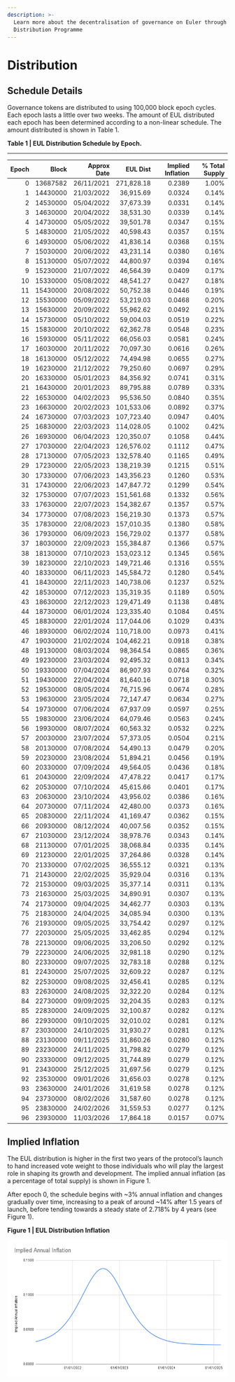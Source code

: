 ```yaml
---
description: >-
  Learn more about the decentralisation of governance on Euler through the EUL
  Distribution Programme
---
```


# Distribution



## Schedule Details

Governance tokens are distributed to using 100,000 block epoch cycles. Each epoch lasts a little over two weeks. The amount of EUL distributed each epoch has been determined according to a non-linear schedule. The amount distributed is shown in Table 1.

**Table 1 | EUL Distribution Schedule by Epoch.**

****

| Epoch |    Block | Approx Date |   EUL Dist | Implied Inflation | % Total Supply |
| ----: | -------: | ----------: | ---------: | ----------------: | -------------: |
|     0 | 13687582 |  26/11/2021 | 271,828.18 |            0.2389 |          1.00% |
|     1 | 14430000 |  21/03/2022 |  36,915.69 |            0.0324 |          0.14% |
|     2 | 14530000 |  05/04/2022 |  37,673.39 |            0.0331 |          0.14% |
|     3 | 14630000 |  20/04/2022 |  38,531.30 |            0.0339 |          0.14% |
|     4 | 14730000 |  05/05/2022 |  39,501.78 |            0.0347 |          0.15% |
|     5 | 14830000 |  21/05/2022 |  40,598.43 |            0.0357 |          0.15% |
|     6 | 14930000 |  05/06/2022 |  41,836.14 |            0.0368 |          0.15% |
|     7 | 15030000 |  20/06/2022 |  43,231.14 |            0.0380 |          0.16% |
|     8 | 15130000 |  05/07/2022 |  44,800.97 |            0.0394 |          0.16% |
|     9 | 15230000 |  21/07/2022 |  46,564.39 |            0.0409 |          0.17% |
|    10 | 15330000 |  05/08/2022 |  48,541.27 |            0.0427 |          0.18% |
|    11 | 15430000 |  20/08/2022 |  50,752.38 |            0.0446 |          0.19% |
|    12 | 15530000 |  05/09/2022 |  53,219.03 |            0.0468 |          0.20% |
|    13 | 15630000 |  20/09/2022 |  55,962.62 |            0.0492 |          0.21% |
|    14 | 15730000 |  05/10/2022 |  59,004.03 |            0.0519 |          0.22% |
|    15 | 15830000 |  20/10/2022 |  62,362.78 |            0.0548 |          0.23% |
|    16 | 15930000 |  05/11/2022 |  66,056.03 |            0.0581 |          0.24% |
|    17 | 16030000 |  20/11/2022 |  70,097.30 |            0.0616 |          0.26% |
|    18 | 16130000 |  05/12/2022 |  74,494.98 |            0.0655 |          0.27% |
|    19 | 16230000 |  21/12/2022 |  79,250.60 |            0.0697 |          0.29% |
|    20 | 16330000 |  05/01/2023 |  84,356.92 |            0.0741 |          0.31% |
|    21 | 16430000 |  20/01/2023 |  89,795.88 |            0.0789 |          0.33% |
|    22 | 16530000 |  04/02/2023 |  95,536.50 |            0.0840 |          0.35% |
|    23 | 16630000 |  20/02/2023 | 101,533.06 |            0.0892 |          0.37% |
|    24 | 16730000 |  07/03/2023 | 107,723.40 |            0.0947 |          0.40% |
|    25 | 16830000 |  22/03/2023 | 114,028.05 |            0.1002 |          0.42% |
|    26 | 16930000 |  06/04/2023 | 120,350.07 |            0.1058 |          0.44% |
|    27 | 17030000 |  22/04/2023 | 126,576.02 |            0.1112 |          0.47% |
|    28 | 17130000 |  07/05/2023 | 132,578.40 |            0.1165 |          0.49% |
|    29 | 17230000 |  22/05/2023 | 138,219.39 |            0.1215 |          0.51% |
|    30 | 17330000 |  07/06/2023 | 143,356.23 |            0.1260 |          0.53% |
|    31 | 17430000 |  22/06/2023 | 147,847.72 |            0.1299 |          0.54% |
|    32 | 17530000 |  07/07/2023 | 151,561.68 |            0.1332 |          0.56% |
|    33 | 17630000 |  22/07/2023 | 154,382.67 |            0.1357 |          0.57% |
|    34 | 17730000 |  07/08/2023 | 156,219.30 |            0.1373 |          0.57% |
|    35 | 17830000 |  22/08/2023 | 157,010.35 |            0.1380 |          0.58% |
|    36 | 17930000 |  06/09/2023 | 156,729.02 |            0.1377 |          0.58% |
|    37 | 18030000 |  22/09/2023 | 155,384.87 |            0.1366 |          0.57% |
|    38 | 18130000 |  07/10/2023 | 153,023.12 |            0.1345 |          0.56% |
|    39 | 18230000 |  22/10/2023 | 149,721.46 |            0.1316 |          0.55% |
|    40 | 18330000 |  06/11/2023 | 145,584.72 |            0.1280 |          0.54% |
|    41 | 18430000 |  22/11/2023 | 140,738.06 |            0.1237 |          0.52% |
|    42 | 18530000 |  07/12/2023 | 135,319.35 |            0.1189 |          0.50% |
|    43 | 18630000 |  22/12/2023 | 129,471.49 |            0.1138 |          0.48% |
|    44 | 18730000 |  06/01/2024 | 123,335.40 |            0.1084 |          0.45% |
|    45 | 18830000 |  22/01/2024 | 117,044.06 |            0.1029 |          0.43% |
|    46 | 18930000 |  06/02/2024 | 110,718.00 |            0.0973 |          0.41% |
|    47 | 19030000 |  21/02/2024 | 104,462.21 |            0.0918 |          0.38% |
|    48 | 19130000 |  08/03/2024 |  98,364.54 |            0.0865 |          0.36% |
|    49 | 19230000 |  23/03/2024 |  92,495.32 |            0.0813 |          0.34% |
|    50 | 19330000 |  07/04/2024 |  86,907.93 |            0.0764 |          0.32% |
|    51 | 19430000 |  22/04/2024 |  81,640.16 |            0.0718 |          0.30% |
|    52 | 19530000 |  08/05/2024 |  76,715.96 |            0.0674 |          0.28% |
|    53 | 19630000 |  23/05/2024 |  72,147.47 |            0.0634 |          0.27% |
|    54 | 19730000 |  07/06/2024 |  67,937.09 |            0.0597 |          0.25% |
|    55 | 19830000 |  23/06/2024 |  64,079.46 |            0.0563 |          0.24% |
|    56 | 19930000 |  08/07/2024 |  60,563.32 |            0.0532 |          0.22% |
|    57 | 20030000 |  23/07/2024 |  57,373.05 |            0.0504 |          0.21% |
|    58 | 20130000 |  07/08/2024 |  54,490.13 |            0.0479 |          0.20% |
|    59 | 20230000 |  23/08/2024 |  51,894.21 |            0.0456 |          0.19% |
|    60 | 20330000 |  07/09/2024 |  49,564.05 |            0.0436 |          0.18% |
|    61 | 20430000 |  22/09/2024 |  47,478.22 |            0.0417 |          0.17% |
|    62 | 20530000 |  07/10/2024 |  45,615.66 |            0.0401 |          0.17% |
|    63 | 20630000 |  23/10/2024 |  43,956.02 |            0.0386 |          0.16% |
|    64 | 20730000 |  07/11/2024 |  42,480.00 |            0.0373 |          0.16% |
|    65 | 20830000 |  22/11/2024 |  41,169.47 |            0.0362 |          0.15% |
|    66 | 20930000 |  08/12/2024 |  40,007.56 |            0.0352 |          0.15% |
|    67 | 21030000 |  23/12/2024 |  38,978.76 |            0.0343 |          0.14% |
|    68 | 21130000 |  07/01/2025 |  38,068.84 |            0.0335 |          0.14% |
|    69 | 21230000 |  22/01/2025 |  37,264.86 |            0.0328 |          0.14% |
|    70 | 21330000 |  07/02/2025 |  36,555.12 |            0.0321 |          0.13% |
|    71 | 21430000 |  22/02/2025 |  35,929.04 |            0.0316 |          0.13% |
|    72 | 21530000 |  09/03/2025 |  35,377.14 |            0.0311 |          0.13% |
|    73 | 21630000 |  25/03/2025 |  34,890.91 |            0.0307 |          0.13% |
|    74 | 21730000 |  09/04/2025 |  34,462.77 |            0.0303 |          0.13% |
|    75 | 21830000 |  24/04/2025 |  34,085.94 |            0.0300 |          0.13% |
|    76 | 21930000 |  09/05/2025 |  33,754.42 |            0.0297 |          0.12% |
|    77 | 22030000 |  25/05/2025 |  33,462.85 |            0.0294 |          0.12% |
|    78 | 22130000 |  09/06/2025 |  33,206.50 |            0.0292 |          0.12% |
|    79 | 22230000 |  24/06/2025 |  32,981.18 |            0.0290 |          0.12% |
|    80 | 22330000 |  09/07/2025 |  32,783.18 |            0.0288 |          0.12% |
|    81 | 22430000 |  25/07/2025 |  32,609.22 |            0.0287 |          0.12% |
|    82 | 22530000 |  09/08/2025 |  32,456.41 |            0.0285 |          0.12% |
|    83 | 22630000 |  24/08/2025 |  32,322.20 |            0.0284 |          0.12% |
|    84 | 22730000 |  09/09/2025 |  32,204.35 |            0.0283 |          0.12% |
|    85 | 22830000 |  24/09/2025 |  32,100.87 |            0.0282 |          0.12% |
|    86 | 22930000 |  09/10/2025 |  32,010.02 |            0.0281 |          0.12% |
|    87 | 23030000 |  24/10/2025 |  31,930.27 |            0.0281 |          0.12% |
|    88 | 23130000 |  09/11/2025 |  31,860.26 |            0.0280 |          0.12% |
|    89 | 23230000 |  24/11/2025 |  31,798.82 |            0.0279 |          0.12% |
|    90 | 23330000 |  09/12/2025 |  31,744.89 |            0.0279 |          0.12% |
|    91 | 23430000 |  25/12/2025 |  31,697.56 |            0.0279 |          0.12% |
|    92 | 23530000 |  09/01/2026 |  31,656.03 |            0.0278 |          0.12% |
|    93 | 23630000 |  24/01/2026 |  31,619.58 |            0.0278 |          0.12% |
|    94 | 23730000 |  08/02/2026 |  31,587.60 |            0.0278 |          0.12% |
|    95 | 23830000 |  24/02/2026 |  31,559.53 |            0.0277 |          0.12% |
|    96 | 23930000 |  11/03/2026 |  17,864.18 |            0.0157 |          0.07% |

## Implied Inflation

The EUL distribution is higher in the first two years of the protocol’s launch to hand increased vote weight to those individuals who will play the largest role in shaping its growth and development. The implied annual inflation (as a percentage of total supply) is shown in Figure 1.

After epoch 0, the schedule begins with \~3% annual inflation and changes gradually over time, increasing to a peak of around \~14% after 1.5 years of launch, before tending towards a steady state of 2.718% by 4 years (see Figure 1).

**Figure 1 | EUL Distribution Inflation**

![](<../.gitbook/assets/Implied Annual Inflation.png>)

##
